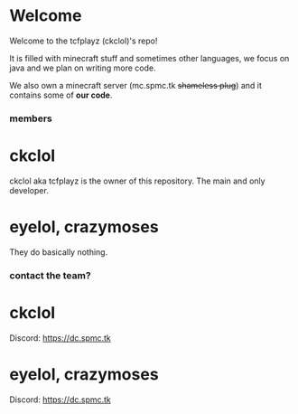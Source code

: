 # Welcome 
Welcome to the tcfplayz (ckclol)'s repo!

It is filled with minecraft stuff and sometimes other languages, we focus on java and we plan on writing more code.

We also own a minecraft server (mc.spmc.tk ~~shameless plug~~) and it contains some of **our code**.

### members
# ckclol
ckclol aka tcfplayz is the owner of this repository. The main and only developer.
# eyelol, crazymoses
They do basically nothing.

### contact the team?
# ckclol
Discord: https://dc.spmc.tk

# eyelol, crazymoses
Discord: https://dc.spmc.tk
